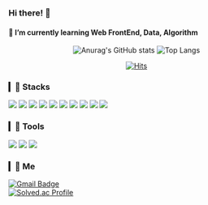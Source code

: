 ### Hi there! 🎄
#### 🖤 I’m currently learning Web FrontEnd, Data, Algorithm

<div align=center>
  


![Anurag's GitHub stats](https://github-readme-stats-sand-six-91.vercel.app/api?username=dontk1llme&show_icons=true&count_private=true&line_height=24&theme=material-palenight&hide=stars)
![Top Langs](https://github-readme-stats.vercel.app/api/top-langs/?username=dontk1llme&layout=compact&theme=material-palenight)
<!-- ![willianrod's wakatime stats](https://github-readme-stats.vercel.app/api/wakatime?username=dontk1llme&layout=compact&theme=material-palenight) -->

[![Hits](https://hits.seeyoufarm.com/api/count/incr/badge.svg?url=https%3A%2F%2Fgithub.com%2Fdontk1llme%2Fhit-counter&count_bg=%23C13DC8&title_bg=%23555555&icon=youtubegaming.svg&icon_color=%23E7E7E7&title=hits&edge_flat=false)](https://hits.seeyoufarm.com)

  

</div>

###  ▎🎄 Stacks
<img src="https://img.shields.io/badge/Python-3776AB?style=flat&logo=Python&logoColor=white"/> <img src="https://img.shields.io/badge/c++-00599C?style=flat&logo=c%2B%2B&logoColor=white"> <img src="https://img.shields.io/badge/react-61DAFB?style=flat&logo=react&logoColor=black"> <img src="https://img.shields.io/badge/vue.js-4FC08D?style=fl,a&logo=vue.js&logoColor=white"> <img src="https://img.shields.io/badge/javascript-F7DF1E?style=flat&logo=javascript&logoColor=black"> <img src="https://img.shields.io/badge/html5-E34F26?style=flat&logo=html5&logoColor=white"> <img src="https://img.shields.io/badge/css-1572B6?style=flat&logo=css3&logoColor=white"> <img src="https://img.shields.io/badge/node.js-339933?style=flat&logo=Node.js&logoColor=white"> <img src="https://img.shields.io/badge/django-092E20?style=flat&logo=django&logoColor=white"> <img src="https://img.shields.io/badge/TensorFlow-FF6F00?style=flat&logo=TensorFlow&logoColor=white"/>

###  ▎🎄 Tools
<img src="https://img.shields.io/badge/github-181717?style=flat&logo=github&logoColor=white"> <img src="https://img.shields.io/badge/Visual Studio Code-007ACC?style=flat&logo=Visual Studio Code&logoColor=white"/> <img src="https://img.shields.io/badge/Anaconda-44A833?style=flat&logo=Anaconda&logoColor=white"/> 

###  ▎🎄 Me
[![Gmail Badge](https://img.shields.io/badge/Gmail-d14836?style=flat-square&logo=Gmail&logoColor=white&link=mailto:snugyun01@gmail.com)](mailto:letm2go@gmail.com) <br>
[![Solved.ac Profile](http://mazassumnida.wtf/api/v2/generate_badge?boj=luvxmasv1be)](https://solved.ac/luvxmasv1be/)  

<!--
### Hi there 👋
**dontk1llme/dontk1llme** is a ✨ _special_ ✨ repository because its `README.md` (this file) appears on your GitHub profile.

Here are some ideas to get you started:

- 🔭 I’m currently working on ...
- 🌱 I’m currently learning ...
- 👯 I’m looking to collaborate on ...
- 🤔 I’m looking for help with ...
- 💬 Ask me about ...
- 📫 How to reach me: ...
- 😄 Pronouns: ...
- ⚡ Fun fact: ...

#참고
https://zzsza.github.io/development/2020/07/10/make-github-profile-readme/
https://velog.io/@colorful-stars/Github-%ED%94%84%EB%A1%9C%ED%95%84-%EA%BE%B8%EB%AF%B8%EA%B8%B0
https://github.com/BoYeonJang/BoYeonJang/blob/main/README.md
https://github.com/HongEunho -> 참고할것
https://github.com/baebae-dev/baeyuna97/blob/main/README.md
-->
